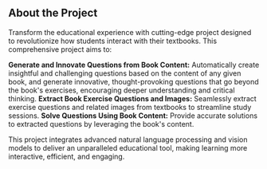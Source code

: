 ## About the Project 
Transform the educational experience with cutting-edge project designed to revolutionize how students interact with their textbooks. This comprehensive project aims to:

**Generate and Innovate Questions from Book Content:** Automatically create insightful and challenging questions based on the content of any given book, and generate innovative, thought-provoking questions that go beyond the book's exercises, encouraging deeper understanding and critical thinking.
**Extract Book Exercise Questions and Images:** Seamlessly extract exercise questions and related images from textbooks to streamline study sessions.
**Solve Questions Using Book Content:** Provide accurate solutions to extracted questions by leveraging the book's content.

This project integrates advanced natural language processing and vision models to deliver an unparalleled educational tool, making learning more interactive, efficient, and engaging.
